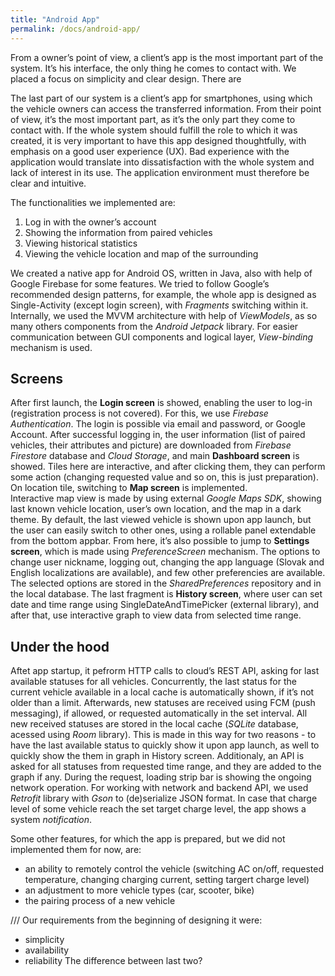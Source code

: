 ```yaml
---
title: "Android App"
permalink: /docs/android-app/
---
```


From a owner’s point of view, a client’s app is the most important part of the system. It’s his interface, the only thing he comes to contact with. 
We placed a focus on simplicity and clear design. There are 

The last part of our system is a client’s app for smartphones, using which the vehicle owners can access the transferred information. From their point of view, it’s the most important part, as it’s the only part they come to contact with. If the whole system should fulfill the role to which it was created, it is very important to have this app designed thoughtfully, with emphasis on a good user experience (UX). Bad experience with the application would translate into dissatisfaction with the whole system and lack of interest in its use. The application environment must therefore be clear and intuitive.

The functionalities we implemented are:
1. Log in with the owner’s account
2. Showing the information from paired vehicles
3. Viewing historical statistics
4. Viewing the vehicle location and map of the surrounding

We created a native app for Android OS, written in Java, also with help of Google Firebase for some features. 
We tried to follow Google’s recommended design patterns, for example, the whole app is designed as Single-Activity (except login screen), with *Fragments* switching within it. Internally, we used the MVVM architecture with help of *ViewModels*, as so many others components from the *Android Jetpack* library. For easier communication between GUI components and logical layer, *View-binding* mechanism is used.

## Screens
After first launch, the **Login screen** is showed, enabling the user to log-in (registration process is not covered). For this, we use *Firebase Authentication*. The login is possible via email and password, or Google Account. After successful logging in, the user information (list of paired vehicles, their attributes and picture) are downloaded from *Firebase Firestore* database and *Cloud Storage*, and main **Dashboard screen** is showed. Tiles here are interactive, and after clicking them, they can perform some action (changing requested value and so on, this is just preparation). On location tile, switching to **Map screen** is implemented.  
Interactive map view is made by using external *Google Maps SDK*, showing last known vehicle location, user’s own location, and the map in a dark theme.
By default, the last viewed vehicle is shown upon app launch, but the user can easily switch to other ones, using a rollable panel extendable from the bottom appbar. 
From here, it’s also possible to jump to **Settings screen**, which is made using *PreferenceScreen* mechanism. The options to change user nickname, logging out, changing the app language (Slovak and English localizations are available), and few other preferencies are available. The selected options are stored in the *SharedPreferences* repository and in the local database. 
The last fragment is **History screen**, where user can set date and time range using SingleDateAndTimePicker (external library), and after that, use interactive graph to view data from selected time range.

## Under the hood
Aftet app startup, it pefrorm HTTP calls to cloud’s REST API, asking for last available statuses for all vehicles. Concurrently, the last status for the current vehicle available in a local cache is automatically shown, if it’s not older than a limit. Afterwards, new statuses are received using FCM (push messaging), if allowed, or requested automatically in the set interval. All new received statuses are stored in the local cache (*SQLite* database, acessed using *Room* library). This is made in this way for two reasons - to have the last available status to quickly show it upon app launch, as well to quickly show the them in graph in History screen. Additionaly, an API is asked for all statuses from requested time range, and they are added to the graph if any. During the request, loading strip bar is showing the ongoing network operation. For working with network and backend API, we used *Retrofit* library with *Gson* to (de)serialize JSON format.
In case that charge level of some vehicle reach the set target charge level, the app shows a system *notification*.

Some other features, for which the app is prepared, but we did not implemented them for now, are: 
- an ability to remotely control the vehicle (switching AC on/off, requested temperature, changing charging current, setting targert charge level)
- an adjustment to more vehicle types (car, scooter, bike)
- the pairing process of a new vehicle


///
Our requirements from the beginning of designing it were:
- simplicity
- availability
- reliability
The difference between last two?